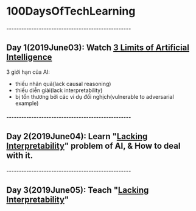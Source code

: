 # 100DaysOfTechLearning

#### --------------------------------------------------
## Day 1(2019June03): Watch [3 Limits of Artificial Intelligence](https://youtu.be/f5YvatzVWxA)

3 giới hạn của AI:
- thiếu nhân quả(lack causal reasoning)
- thiếu diễn giải(lack interpretability)
- bị tổn thương bởi các ví dụ đối nghịch(vulnerable to adversarial example)


#### --------------------------------------------------
## Day 2(2019June04): Learn "[Lacking Interpretability]" problem of AI, & How to deal with it.


#### --------------------------------------------------
## Day 3(2019June05): Teach "[Lacking Interpretability]"


[Lacking Interpretability]: https://github.com/minhncedutw/100DaysOfMLCode/commit/6d5322baa27c68c1d595a876fb792dbdb5557fad
